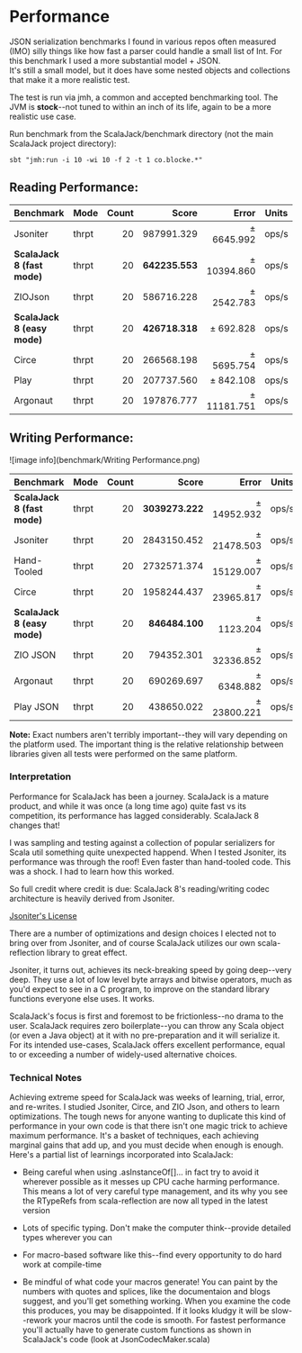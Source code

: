 # Performance

JSON serialization benchmarks I found in various repos often measured (IMO) silly things like how fast 
a parser could handle a small list of Int.  For this benchmark I used a more substantial model + JSON.  
It's still a small model, but it does have some nested objects and collections that make it a more
realistic test.

The test is run via jmh, a common and accepted benchmarking tool.  The JVM is **stock**--not tuned to 
within an inch of its life, again to be a more realistic use case.

Run benchmark from the ScalaJack/benchmark directory (not the main ScalaJack project directory): 
```
sbt "jmh:run -i 10 -wi 10 -f 2 -t 1 co.blocke.*"
```

## Reading Performance:

| Benchmark        | Mode  | Count  |           Score |        Error | Units |
|------------------|-------|-------:|----------------:|-------------:|-------|
| Jsoniter         | thrpt |  20    |     987991.329  |  ±  6645.992 | ops/s |
| **ScalaJack 8 (fast mode)**  | thrpt |  20    |   **642235.553**|  ± 10394.860 | ops/s |
| ZIOJson          | thrpt |  20    |     586716.228  |  ±  2542.783 | ops/s |
| **ScalaJack 8 (easy mode)**  | thrpt |  20    |   **426718.318**|  ±   692.828 | ops/s |
| Circe            | thrpt |  20    |     266568.198  |  ±  5695.754 | ops/s |
| Play             | thrpt |  20    |     207737.560  |  ±   842.108 | ops/s |
| Argonaut         | thrpt |  20    |     197876.777  |  ± 11181.751 | ops/s |

## Writing Performance:

![image info](benchmark/Writing Performance.png)

| Benchmark        | Mode  | Count  |           Score |        Error | Units |
|------------------|-------|-------:|----------------:|-------------:|-------|
|**ScalaJack 8 (fast mode)**   | thrpt |  20    | **3039273.222** |  ± 14952.932 | ops/s |
| Jsoniter         | thrpt |  20    |     2843150.452 |  ± 21478.503 | ops/s |
| Hand-Tooled      | thrpt |  20    |     2732571.374 |  ± 15129.007 | ops/s |
| Circe            | thrpt |  20    |     1958244.437 |  ± 23965.817 | ops/s |
|**ScalaJack 8 (easy mode)**   | thrpt |  20    | **846484.100** |  ± 1123.204 | ops/s |
| ZIO JSON         | thrpt |  20    |      794352.301 |  ± 32336.852 | ops/s |
| Argonaut         | thrpt |  20    |      690269.697 |  ±  6348.882 | ops/s |
| Play JSON        | thrpt |  20    |      438650.022 |  ± 23800.221 | ops/s |

**Note:** Exact numbers aren't terribly important--they will vary depending on the platform
used.  The important thing is the relative relationship between libraries given all tests
were performed on the same platform.

### Interpretation

Performance for ScalaJack has been a journey.  ScalaJack is a mature product, and while it
was once (a long time ago) quite fast vs its competition, its performance has lagged
considerably.  ScalaJack 8 changes that!  

I was sampling and testing against a collection of popular serializers for Scala util
something quite unexpected happend.  When I tested Jsoniter, its performance was through
the roof!  Even faster than hand-tooled code.  This was a shock.  I had to learn how this
worked.

So full credit where credit is due:  ScalaJack 8's reading/writing codec architecture 
is heavily derived from Jsoniter.

[Jsoniter's License](https://github.com/plokhotnyuk/jsoniter-scala/blob/af23cf65a70d48834b8fecb792cc333b23409c6f/LICENSE)

There are a number of optimizations and design choices I elected not to bring over from
Jsoniter, and of course ScalaJack utilizes our own scala-reflection library to great effect.

Jsoniter, it turns out, achieves its neck-breaking speed by going deep--very deep.  They
use a lot of low level byte arrays and bitwise operators, much as you'd expect to see in 
a C program, to improve on the standard library functions everyone else uses.  It works.

ScalaJack's focus is first and foremost to be frictionless--no drama to the user.  ScalaJack requires 
zero boilerplate--you can throw any Scala object (or even a Java object) at it with no pre-preparation 
and it will serialize it.  For its intended use-cases, ScalaJack offers excellent performance, equal
to or exceeding a number of widely-used alternative choices.

### Technical Notes

Achieving extreme speed for ScalaJack was weeks of learning, trial, error,
and re-writes.  I studied Jsoniter, Circe, and ZIO Json, and others to learn optimizations.
The tough news for anyone wanting to duplicate this kind of performance in your own code 
is that there isn't one magic trick to achieve maximum performance.  It's a basket 
of techniques, each achieving marginal gains that add up, and you must decide when enough
is enough.  Here's a partial list of learnings incorporated into ScalaJack:

* Being careful when using .asInstanceOf[]... in fact try to avoid it wherever possible 
  as it messes up CPU cache harming performance.  This means a lot of very careful type
  management, and its why you see the RTypeRefs from scala-reflection are now all typed
  in the latest version

* Lots of specific typing.  Don't make the computer think--provide detailed types wherever 
  you can

* For macro-based software like this--find every opportunity to do hard work at 
  compile-time

* Be mindful of what code your macros generate!  You can paint by the numbers with quotes and
  splices, like the documentaion and blogs suggest, and you'll get something working. When you
  examine the code this produces, you may be disappointed. If it looks kludgy it will be slow--rework
  your macros until the code is smooth.  For fastest performance you'll actually have to generate
  custom functions as shown in ScalaJack's code (look at JsonCodecMaker.scala)
